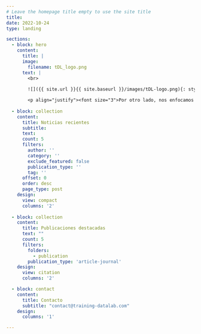 ```yaml
---
# Leave the homepage title empty to use the site title
title:
date: 2022-10-24
type: landing

sections:
  - block: hero
    content:
      title: |
      image:
        filename: tDL_logo.png
      text: |
        <br>
        
        ![]({{ site.url }}{{ site.baseurl }}/images/tDL-logo.png){: style="width: 350px; float: right; border: 10px"} <p align="justify"><font size="3">Este grupo de investigación se enfoca en aplicaciones de ciencia de datos en ciencias sociales en tres áreas interconectadas: minería de datos, modelamiento econométrico y aprendizaje automático. Por una parte, buscamos recoger datos con técnicas de minería para elaborar modelos econométricos con técnicas observacionales o de emparejamiento.</font></p>

        <p align="justify"><font size="3">Por otro lado, nos enfocamos en entrenar modelos con técnicas de aprendizaje automático y profundo etiquetando conjuntos de datos para diferentes proyectos. Lo anterior, nos permite clasificar datos no codificados usando nuestros modelos entrenados incorporando validación humana en el flujo de trabajo, lo que mejora la inteligencia artificial en los procesos de aprendizaje.</font></p>
  
  - block: collection
    content:
      title: Noticias recientes
      subtitle:
      text:
      count: 5
      filters:
        author: ''
        category: ''
        exclude_featured: false
        publication_type: ''
        tag: ''
      offset: 0
      order: desc
      page_type: post
    design:
      view: compact
      columns: '2'
 
  - block: collection
    content:
      title: Publicaciones destacadas
      text: ""
      count: 5
      filters:
        folders:
          - publication
        publication_type: 'article-journal'
    design:
      view: citation
      columns: '2'

  - block: contact
    content:
      title: Contacto
      subtitle: "contact@training-datalab.com"
    design:
      columns: '1'

---
```


